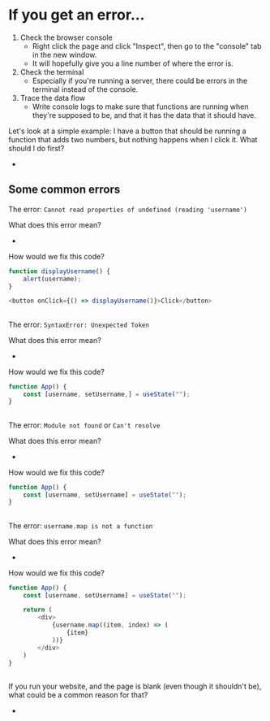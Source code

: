 # If you get an error...

1. Check the browser console
    - Right click the page and click "Inspect", then go to the "console" tab in the new window.
    - It will hopefully give you a line number of where the error is.
2. Check the terminal
    - Especially if you're running a server, there could be errors in the terminal instead of the console.
3. Trace the data flow
    - Write console logs to make sure that functions are running when they're supposed to be, and that it has the data that it should have.

Let's look at a simple example: I have a button that should be running a function that adds two numbers, but nothing happens when I click it. What should I do first?

- 

## Some common errors

The error:
`Cannot read properties of undefined (reading 'username')`

What does this error mean?

- 

How would we fix this code?

```js
function displayUsername() {
    alert(username);
}

<button onClick={() => displayUsername()}>Click</button>
```

##

The error:
`SyntaxError: Unexpected Token`

What does this error mean?

- 

How would we fix this code?

```js
function App() {
    const [username, setUsername,] = useState("");
}
```

##

The error:
`Module not found` or `Can't resolve`

What does this error mean?

- 

How would we fix this code?

```js
function App() {
    const [username, setUsername] = useState("");
}
```

##

The error:
`username.map is not a function`

What does this error mean?

- 

How would we fix this code?

```js
function App() {
    const [username, setUsername] = useState("");

    return (
        <div>
            {username.map((item, index) => (
                {item}
            ))}
        </div>
    )
}
```

##

If you run your website, and the page is blank (even though it shouldn't be), what could be a common reason for that?

- 